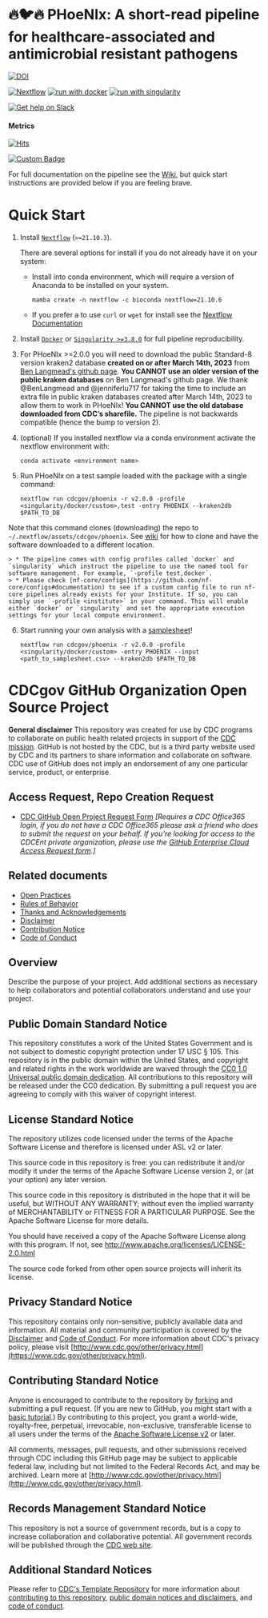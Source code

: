 # :fire::bird::fire: PHoeNIx: A short-read pipeline for healthcare-associated and antimicrobial resistant pathogens

<!-- [![GitHub Downloads](https://img.shields.io/github/downloads/cdcgov/phoenix/total.svg?style=social[![GitHub Downloads](https://img.shields.io/github/downloads/CDCgov/phoenix/total.svg?style=social&logo=github&label=Download-) -->

[![DOI](https://zenodo.org/badge/490844937.svg)](https://zenodo.org/badge/latestdoi/490844937)  

[![Nextflow](https://img.shields.io/badge/nextflow%20DSL2-%E2%89%A521.10.3-23aa62.svg?labelColor=000000)](https://www.nextflow.io/)
[![run with docker](https://img.shields.io/badge/run%20with-docker-0db7ed?labelColor=000000&logo=docker)](https://www.docker.com/)
[![run with singularity](https://img.shields.io/badge/run%20with-singularity-1d355c.svg?labelColor=000000)](https://sylabs.io/docs/)

[![Get help on Slack](http://img.shields.io/badge/slack-StaPH--B%20%23phoenix--dev-4A154B?labelColor=000000&logo=slack)](https://staph-b-dev.slack.com/channels/phoenix-dev)

#### Metrics

[![Hits](https://hits.seeyoufarm.com/api/count/incr/badge.svg?url=https%3A%2F%2Fgithub.com%2Fcdcgov%2Fphoenix&count_bg=%233DC8A9&title_bg=%23555555&icon=&icon_color=%23E7E7E7&title=Page+Hits&edge_flat=false)](https://hits.seeyoufarm.com)

<!--- ![GitHub Clones](https://img.shields.io/github/downloads/cdcgov/phoenix/total.svg?style=social&logo=github&label=Clones-)  --->

[![Custom Badge](https://img.shields.io/badge/GitHub-%F0%9F%94%A5%F0%9F%90%A6%F0%9F%94%A5%20GitHub%20Clones%3A%20411-blue?logo=GitHub&style=for-the-badge&logoColor=black&label=%20&labelColor=white&color=blue&style=flat-square)](https://github.com/)  

For full documentation on the pipeline see the [Wiki](https://github.com/cdcent/phoenix/wiki), but quick start instructions are provided below if you are feeling brave. 

# Quick Start

1. Install [`Nextflow`](https://www.nextflow.io/docs/latest/getstarted.html#installation) (`>=21.10.3`). 

   There are several options for install if you do not already have it on your system:

   * Install into conda environment, which will require a version of Anaconda to be installed on your system.

       ```console
       mamba create -n nextflow -c bioconda nextflow=21.10.6  
       ```

      <!---```console
       mamba create -n nextflow -c bioconda -c conda-forge nf-core=2.2 nextflow=21.10.6 git=2.35.0 openjdk=8.0.312 graphviz
       ```--->

   * If you prefer a to use `curl` or `wget` for install see the [Nextflow Documentation](https://www.nextflow.io/docs/latest/getstarted.html) 

2. Install [`Docker`](https://docs.docker.com/engine/installation/) or [`Singularity >=3.8.0`](https://www.sylabs.io/guides/3.0/user-guide/) for full pipeline reproducibility. 

3. For PHoeNIx >=2.0.0 you will need to download the public Standard-8 version kraken2 database **created on or after March 14th, 2023** from [Ben Langmead's github page](https://benlangmead.github.io/aws-indexes/k2). **You CANNOT use an older version of the public kraken databases** on Ben Langmead's github page. We thank @BenLangmead and @jenniferlu717 for taking the time to include an extra file in public kraken databases created after March 14th, 2023 to allow them to work in PHoeNIx! **You CANNOT use the old database downloaded from CDC’s sharefile.** The pipeline is not backwards compatible (hence the bump to version 2). 

4. (optional) If you installed nextflow via a conda environment activate the nextflow environment with:  

    ```console
    conda activate <environment name>
    ```

5. Run PHoeNIx on a test sample loaded with the package with a single command:

    ```console
    nextflow run cdcgov/phoenix -r v2.0.0 -profile <singularity/docker/custom>,test -entry PHOENIX --kraken2db $PATH_TO_DB
    ```

Note that this command clones (downloading) the repo to `~/.nextflow/assets/cdcgov/phoenix`. See [wiki](https://github.com/CDCgov/phoenix/wiki/Dependencies-and-Install#run-phoenix) for how to clone and have the software downloaded to a different location. 

    > * The pipeline comes with config profiles called `docker` and `singularity` which instruct the pipeline to use the named tool for software management. For example, `-profile test,docker`.
    > * Please check [nf-core/configs](https://github.com/nf-core/configs#documentation) to see if a custom config file to run nf-core pipelines already exists for your Institute. If so, you can simply use `-profile <institute>` in your command. This will enable either `docker` or `singularity` and set the appropriate execution settings for your local compute environment.
 
6. Start running your own analysis with a [samplesheet](https://github.com/cdcent/phoenix/wiki/Running-PHoeNIx#samplesheet-input)!

    ```console
    nextflow run cdcgov/phoenix -r v2.0.0 -profile <singularity/docker/custom> -entry PHOENIX --input <path_to_samplesheet.csv> --kraken2db $PATH_TO_DB
    ```

# CDCgov GitHub Organization Open Source Project

**General disclaimer** This repository was created for use by CDC programs to collaborate on public health related projects in support of the [CDC mission](https://www.cdc.gov/about/organization/mission.htm).  GitHub is not hosted by the CDC, but is a third party website used by CDC and its partners to share information and collaborate on software. CDC use of GitHub does not imply an endorsement of any one particular service, product, or enterprise. 

## Access Request, Repo Creation Request

* [CDC GitHub Open Project Request Form](https://forms.office.com/Pages/ResponsePage.aspx?id=aQjnnNtg_USr6NJ2cHf8j44WSiOI6uNOvdWse4I-C2NUNk43NzMwODJTRzA4NFpCUk1RRU83RTFNVi4u) _[Requires a CDC Office365 login, if you do not have a CDC Office365 please ask a friend who does to submit the request on your behalf. If you're looking for access to the CDCEnt private organization, please use the [GitHub Enterprise Cloud Access Request form](https://forms.office.com/Pages/ResponsePage.aspx?id=aQjnnNtg_USr6NJ2cHf8j44WSiOI6uNOvdWse4I-C2NUQjVJVDlKS1c0SlhQSUxLNVBaOEZCNUczVS4u).]_

## Related documents

* [Open Practices](open_practices.md)
* [Rules of Behavior](rules_of_behavior.md)
* [Thanks and Acknowledgements](thanks.md)
* [Disclaimer](DISCLAIMER.md)
* [Contribution Notice](CONTRIBUTING.md)
* [Code of Conduct](code-of-conduct.md)

## Overview

Describe the purpose of your project. Add additional sections as necessary to help collaborators and potential collaborators understand and use your project.
  
## Public Domain Standard Notice
This repository constitutes a work of the United States Government and is not
subject to domestic copyright protection under 17 USC § 105. This repository is in
the public domain within the United States, and copyright and related rights in
the work worldwide are waived through the [CC0 1.0 Universal public domain dedication](https://creativecommons.org/publicdomain/zero/1.0/).
All contributions to this repository will be released under the CC0 dedication. By
submitting a pull request you are agreeing to comply with this waiver of
copyright interest.

## License Standard Notice
The repository utilizes code licensed under the terms of the Apache Software
License and therefore is licensed under ASL v2 or later.

This source code in this repository is free: you can redistribute it and/or modify it under
the terms of the Apache Software License version 2, or (at your option) any
later version.

This source code in this repository is distributed in the hope that it will be useful, but WITHOUT ANY
WARRANTY; without even the implied warranty of MERCHANTABILITY or FITNESS FOR A
PARTICULAR PURPOSE. See the Apache Software License for more details.

You should have received a copy of the Apache Software License along with this
program. If not, see http://www.apache.org/licenses/LICENSE-2.0.html

The source code forked from other open source projects will inherit its license.

## Privacy Standard Notice
This repository contains only non-sensitive, publicly available data and
information. All material and community participation is covered by the
[Disclaimer](https://github.com/CDCgov/template/blob/master/DISCLAIMER.md)
and [Code of Conduct](https://github.com/CDCgov/template/blob/master/code-of-conduct.md).
For more information about CDC's privacy policy, please visit [http://www.cdc.gov/other/privacy.html](https://www.cdc.gov/other/privacy.html).

## Contributing Standard Notice
Anyone is encouraged to contribute to the repository by [forking](https://help.github.com/articles/fork-a-repo)
and submitting a pull request. (If you are new to GitHub, you might start with a
[basic tutorial](https://help.github.com/articles/set-up-git).) By contributing
to this project, you grant a world-wide, royalty-free, perpetual, irrevocable,
non-exclusive, transferable license to all users under the terms of the
[Apache Software License v2](http://www.apache.org/licenses/LICENSE-2.0.html) or
later.

All comments, messages, pull requests, and other submissions received through
CDC including this GitHub page may be subject to applicable federal law, including but not limited to the Federal Records Act, and may be archived. Learn more at [http://www.cdc.gov/other/privacy.html](http://www.cdc.gov/other/privacy.html).

## Records Management Standard Notice
This repository is not a source of government records, but is a copy to increase
collaboration and collaborative potential. All government records will be
published through the [CDC web site](http://www.cdc.gov).

## Additional Standard Notices
Please refer to [CDC's Template Repository](https://github.com/CDCgov/template)
for more information about [contributing to this repository](https://github.com/CDCgov/template/blob/master/CONTRIBUTING.md),
[public domain notices and disclaimers](https://github.com/CDCgov/template/blob/master/DISCLAIMER.md),
and [code of conduct](https://github.com/CDCgov/template/blob/master/code-of-conduct.md).
